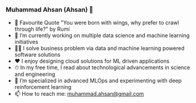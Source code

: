 ### Muhammad Ahsan (Ahsan) 👋

- 💬 Favourite Quote "You were born with wings, why prefer to crawl through life?" by Rumi
- 🔭 I’m currently working on multiple data science and machine learning initiatives
- 👨‍💻 I solve business problem via data and machine learning powered software solutions 
- ❤️ I enjoy designing cloud solutions for ML driven applications 
- ⏱ In my free time, I read about technological advancements in science and engineering
- 🌱 I’m specialized in advanced MLOps and experimenting with deep reinforcement learning
- 📫 How to reach me: muhammad.ahsan@gmail.com

